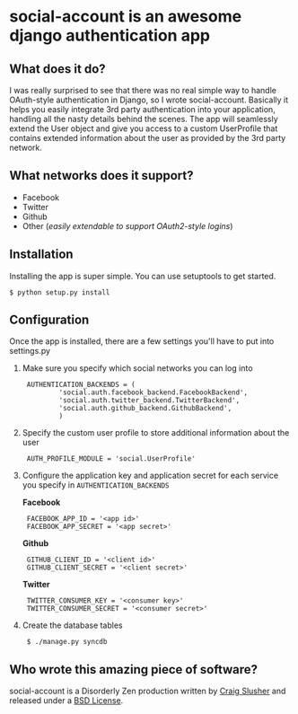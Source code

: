# social-account is an awesome django authentication app

## What does it do?
I was really surprised to see that there was no real simple way to handle OAuth-style authentication in Django, so I wrote social-account.
Basically it helps you easily integrate 3rd party authentication into your application, handling all the nasty details behind the scenes.
The app will seamlessly extend the User object and give you access to a custom UserProfile that contains extended information about the user
as provided by the 3rd party network.

## What networks does it support?

- Facebook
- Twitter
- Github
- Other (*easily extendable to support OAuth2-style logins*)

## Installation
Installing the app is super simple. You can use setuptools to get started.

    $ python setup.py install

## Configuration
Once the app is installed, there are a few settings you'll have to put into settings.py

1. Make sure you specify which social networks you can log into

        AUTHENTICATION_BACKENDS = (
                'social.auth.facebook_backend.FacebookBackend',
                'social.auth.twitter_backend.TwitterBackend',
                'social.auth.github_backend.GithubBackend',
                )

2. Specify the custom user profile to store additional information about the user

        AUTH_PROFILE_MODULE = 'social.UserProfile'

3. Configure the application key and application secret for each service you specify in `AUTHENTICATION_BACKENDS`

    **Facebook**

        FACEBOOK_APP_ID = '<app id>'
        FACEBOOK_APP_SECRET = '<app secret>'

    **Github**

        GITHUB_CLIENT_ID = '<client id>'
        GITHUB_CLIENT_SECRET = '<client secret>'

    **Twitter**

        TWITTER_CONSUMER_KEY = '<consumer key>'
        TWITTER_CONSUMER_SECRET = '<consumer secret>'

4. Create the database tables

        $ ./manage.py syncdb

## Who wrote this amazing piece of software?
social-account is a Disorderly Zen production written by [Craig Slusher](https://github.com/sleekslush) and released under a [BSD License](http://www.opensource.org/licenses/bsd-license.php).
